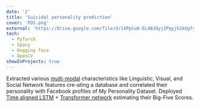```yaml
---
date: '2'
title: 'Suicidal personality prediction'
cover: 'PDS.png'
external: 'https://drive.google.com/file/d/14PpCu0-EL4BJOyjIPqyjh2kUgTylb1L6/view'
tech:
  - PyTorch
  - Spacy
  - Hugging face
  - OpenCV
showInProjects: true
---
```


Extracted various [multi-modal]() characteristics like Linguistic, Visual, and Social Network features cre-ating a database and correlated their personality with Facebook profiles of My Personality Dataset. Deployed [Time aligned LSTM]() + [Transformer network]() estimating their Big-Five Scores.
